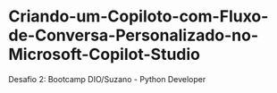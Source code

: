 # Criando-um-Copiloto-com-Fluxo-de-Conversa-Personalizado-no-Microsoft-Copilot-Studio
Desafio 2: Bootcamp DIO/Suzano - Python Developer
